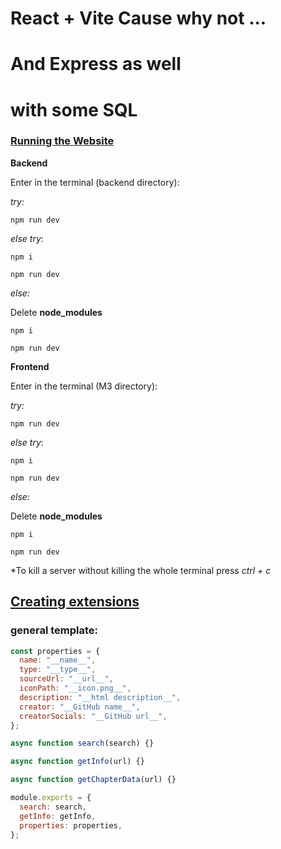 # React + Vite Cause why not ...

# And Express as well

# with some SQL

### <ins>Running the Website</ins>

**Backend**

Enter in the terminal (backend directory):

_try:_

    npm run dev

_else try_:

    npm i

    npm run dev

_else:_

Delete **node_modules**

    npm i

    npm run dev

**Frontend**

Enter in the terminal (M3 directory):

_try:_

    npm run dev

_else try_:

    npm i

    npm run dev

_else:_

Delete **node_modules**

    npm i

    npm run dev

\*To kill a server without killing the whole terminal press _ctrl + c_

## <ins>Creating extensions</ins>

### **general template:**

```js
const properties = {
  name: "__name__",
  type: "__type__",
  sourceUrl: "__url__",
  iconPath: "__icon.png__",
  description: "__html description__",
  creator: "__GitHub name__",
  creatorSocials: "__GitHub url__",
};

async function search(search) {}

async function getInfo(url) {}

async function getChapterData(url) {}

module.exports = {
  search: search,
  getInfo: getInfo,
  properties: properties,
};
```
